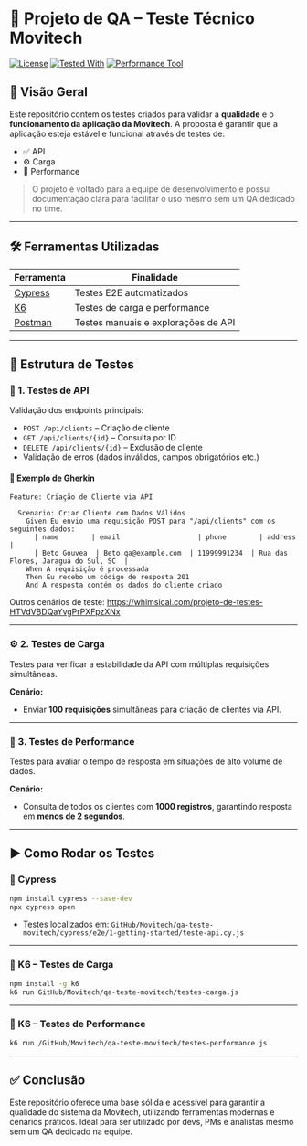 # 🧪 Projeto de QA – Teste Técnico Movitech

[![License](https://img.shields.io/badge/license-MIT-blue.svg)](LICENSE)
[![Tested With](https://img.shields.io/badge/tested%20with-Cypress-brightgreen.svg)](https://www.cypress.io/)
[![Performance Tool](https://img.shields.io/badge/performance-K6-lightgrey.svg)](https://k6.io/)

## 📌 Visão Geral

Este repositório contém os testes criados para validar a **qualidade** e o **funcionamento da aplicação da Movitech**. A proposta é garantir que a aplicação esteja estável e funcional através de testes de:

- ✅ API
- ⚙️ Carga
- 🚀 Performance

> O projeto é voltado para a equipe de desenvolvimento e possui documentação clara para facilitar o uso mesmo sem um QA dedicado no time.

---

## 🛠️ Ferramentas Utilizadas

| Ferramenta | Finalidade |
|------------|------------|
| [Cypress](https://www.cypress.io/) | Testes E2E automatizados |
| [K6](https://k6.io/) | Testes de carga e performance |
| [Postman](https://www.postman.com/) | Testes manuais e explorações de API |

---

## 📁 Estrutura de Testes

### 📌 1. Testes de API

Validação dos endpoints principais:

- `POST /api/clients` – Criação de cliente  
- `GET /api/clients/{id}` – Consulta por ID  
- `DELETE /api/clients/{id}` – Exclusão de cliente  
- Validação de erros (dados inválidos, campos obrigatórios etc.)

#### 📝 Exemplo de Gherkin

```gherkin
Feature: Criação de Cliente via API

  Scenario: Criar Cliente com Dados Válidos
    Given Eu envio uma requisição POST para "/api/clients" com os seguintes dados:
      | name        | email                   | phone        | address                        |
      | Beto Gouvea  | Beto.qa@example.com  | 11999991234  | Rua das Flores, Jaraguá do Sul, SC  |
    When A requisição é processada
    Then Eu recebo um código de resposta 201
    And A resposta contém os dados do cliente criado
```

Outros cenários de teste: https://whimsical.com/projeto-de-testes-HTVdVBDQaYvgPrPXFpzXNx

---

### ⚙️ 2. Testes de Carga

Testes para verificar a estabilidade da API com múltiplas requisições simultâneas.

**Cenário:**  
- Enviar **100 requisições** simultâneas para criação de clientes via API.

---

### 🚀 3. Testes de Performance

Testes para avaliar o tempo de resposta em situações de alto volume de dados.

**Cenário:**  
- Consulta de todos os clientes com **1000 registros**, garantindo resposta em **menos de 2 segundos**.

---

## ▶️ Como Rodar os Testes

### 🔧 Cypress

```bash
npm install cypress --save-dev
npx cypress open
```

- Testes localizados em: `GitHub/Movitech/qa-teste-movitech/cypress/e2e/1-getting-started/teste-api.cy.js`

---

### 🔧 K6 – Testes de Carga

```bash
npm install -g k6
k6 run GitHub/Movitech/qa-teste-movitech/testes-carga.js
```

---

### 🔧 K6 – Testes de Performance

```bash
k6 run /GitHub/Movitech/qa-teste-movitech/testes-performance.js
```

---

## ✅ Conclusão

Este repositório oferece uma base sólida e acessível para garantir a qualidade do sistema da Movitech, utilizando ferramentas modernas e cenários práticos. Ideal para ser utilizado por devs, PMs e analistas mesmo sem um QA dedicado na equipe.
